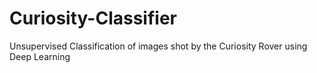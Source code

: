 # Curiosity-Classifier
Unsupervised Classification of images shot by the Curiosity Rover using Deep Learning
